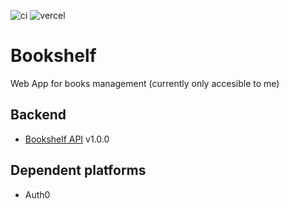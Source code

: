 ![ci](https://github.com/hiterm/bookshelf/actions/workflows/ci.yml/badge.svg)
![vercel](https://vercelbadge.vercel.app/api/hiterm/bookshelf)

# Bookshelf

Web App for books management (currently only accesible to me)

## Backend

- [Bookshelf API](https://github.com/hiterm/bookshelf-api) v1.0.0

## Dependent platforms

- Auth0
